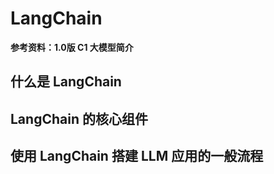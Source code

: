 # LangChain

**参考资料：1.0版 C1 大模型简介**

## 什么是 LangChain

## LangChain 的核心组件

## 使用 LangChain 搭建 LLM 应用的一般流程
